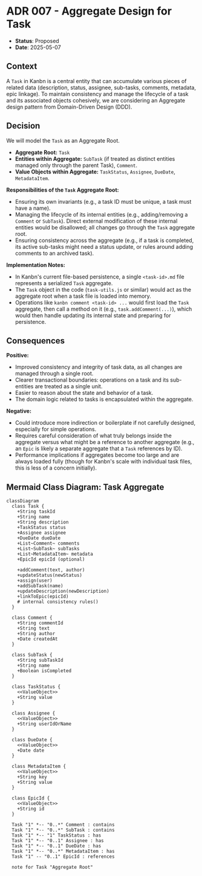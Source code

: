 # ADR 007 - Aggregate Design for Task

- **Status**: Proposed
- **Date**: 2025-05-07

## Context

A `Task` in Kanbn is a central entity that can accumulate various pieces of related data (description, status, assignee, sub-tasks, comments, metadata, epic linkage). To maintain consistency and manage the lifecycle of a task and its associated objects cohesively, we are considering an Aggregate design pattern from Domain-Driven Design (DDD).

## Decision

We will model the `Task` as an Aggregate Root.

*   **Aggregate Root:** `Task`
*   **Entities within Aggregate:** `SubTask` (if treated as distinct entities managed only through the parent Task), `Comment`.
*   **Value Objects within Aggregate:** `TaskStatus`, `Assignee`, `DueDate`, `MetadataItem`.

**Responsibilities of the `Task` Aggregate Root:**

*   Ensuring its own invariants (e.g., a task ID must be unique, a task must have a name).
*   Managing the lifecycle of its internal entities (e.g., adding/removing a `Comment` or `SubTask`). Direct external modification of these internal entities would be disallowed; all changes go through the `Task` aggregate root.
*   Ensuring consistency across the aggregate (e.g., if a task is completed, its active sub-tasks might need a status update, or rules around adding comments to an archived task).

**Implementation Notes:**

*   In Kanbn's current file-based persistence, a single `<task-id>.md` file represents a serialized `Task` aggregate.
*   The `Task` object in the code (`task-utils.js` or similar) would act as the aggregate root when a task file is loaded into memory.
*   Operations like `kanbn comment <task-id> ...` would first load the `Task` aggregate, then call a method on it (e.g., `task.addComment(...)`), which would then handle updating its internal state and preparing for persistence.

## Consequences

**Positive:**
-   Improved consistency and integrity of task data, as all changes are managed through a single root.
-   Clearer transactional boundaries: operations on a task and its sub-entities are treated as a single unit.
-   Easier to reason about the state and behavior of a task.
-   The domain logic related to tasks is encapsulated within the aggregate.

**Negative:**
-   Could introduce more indirection or boilerplate if not carefully designed, especially for simple operations.
-   Requires careful consideration of what truly belongs inside the aggregate versus what might be a reference to another aggregate (e.g., an `Epic` is likely a separate aggregate that a `Task` references by ID).
-   Performance implications if aggregates become too large and are always loaded fully (though for Kanbn's scale with individual task files, this is less of a concern initially).

## Mermaid Class Diagram: Task Aggregate

```mermaid
classDiagram
  class Task {
    +String taskId
    +String name
    +String description
    +TaskStatus status
    +Assignee assignee
    +DueDate dueDate
    +List~Comment~ comments
    +List~SubTask~ subTasks
    +List~MetadataItem~ metadata
    +EpicId epicId (optional)

    +addComment(text, author)
    +updateStatus(newStatus)
    +assign(user)
    +addSubTask(name)
    +updateDescription(newDescription)
    +linkToEpic(epicId)
    # internal consistency rules()
  }

  class Comment {
    +String commentId
    +String text
    +String author
    +Date createdAt
  }

  class SubTask {
    +String subTaskId
    +String name
    +Boolean isCompleted
  }

  class TaskStatus {
    <<ValueObject>>
    +String value
  }

  class Assignee {
    <<ValueObject>>
    +String userIdOrName
  }

  class DueDate {
    <<ValueObject>>
    +Date date
  }

  class MetadataItem {
    <<ValueObject>>
    +String key
    +String value
  }

  class EpicId {
    <<ValueObject>>
    +String id
  }

  Task "1" *-- "0..*" Comment : contains
  Task "1" *-- "0..*" SubTask : contains
  Task "1" *-- "1" TaskStatus : has
  Task "1" *-- "0..1" Assignee : has
  Task "1" *-- "0..1" DueDate : has
  Task "1" *-- "0..*" MetadataItem : has
  Task "1" -- "0..1" EpicId : references

  note for Task "Aggregate Root"
```
